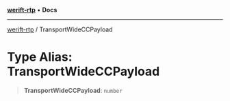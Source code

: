 [**werift-rtp**](../README.md) • **Docs**

***

[werift-rtp](../globals.md) / TransportWideCCPayload

# Type Alias: TransportWideCCPayload

> **TransportWideCCPayload**: `number`
